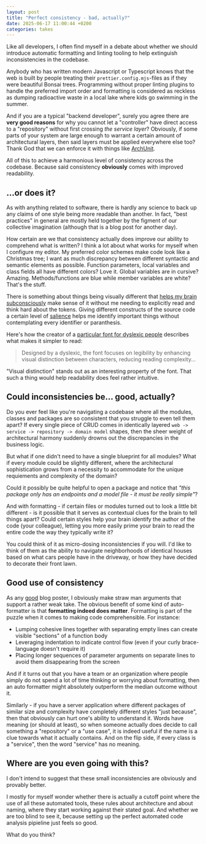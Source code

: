 ```yaml
---
layout: post
title: "Perfect consistency - bad, actually?"
date: 2025-06-17 11:00:44 +0200
categories: takes
---
```


Like all developers, I often find myself in a debate about whether we should introduce automatic formatting and linting tooling to help extinguish inconsistencies in the codebase.

Anybody who has written modern Javascript or Typescript knows that the web is built by people treating their `prettier.config.mjs`-files as if they were beautiful Bonsai trees. Programming without proper linting plugins to handle the preferred import order and formatting is considered as reckless as dumping radioactive waste in a local lake where kids go swimming in the summer.

And if you are a typical "backend developer", surely you agree there are **very good reasons** for why you cannot let a "controller" have direct access to a "repository" without first crossing _the service layer_? Obviously, if some parts of your system are large enough to warrant a certain amount of architectural layers, then said layers must be applied everywhere else too? Thank God that we can enforce it with things like [ArchUnit](https://www.archunit.org/).

All of this to achieve a harmonious level of consistency across the codebase. Because said consistency **obviously** comes with improved readability.

## ...or does it?

As with anything related to software, there is hardly any science to back up any claims of one style being more readable than another. In fact, "best practices" in general are mostly held together by the figment of our collective imagination (although that is a blog post for another day).

How certain are we that consistency actually does improve our ability to comprehend what is written? I think a lot about what works for myself when I configure my editor. My preferred color schemes make code look like a Christmas tree; I want as much discrepancy between different syntactic and semantic elements as possible. Function parameters, local variables and class fields all have different colors? Love it. Global variables are in cursive? Amazing. Methods/functions are blue while member variables are white? That's the stuff.

There is something about things being visually different that [helps my brain subconsciously](https://en.wikipedia.org/wiki/Thinking,_Fast_and_Slow) make sense of it without me needing to explicitly read and think hard about the tokens. Giving different constructs of the source code a certain level of [salience](<https://en.wikipedia.org/wiki/Salience_(neuroscience)>) helps me identify important things without contemplating every identifier or paranthesis.

Here's how the creator of a [particular font for dyslexic people](https://dyslexiefont.com/en/) describes what makes it simpler to read:

> Designed by a dyslexic, the font focuses on legibility by enhancing visual distinction between characters, reducing reading complexity...

"Visual distinction" stands out as an interesting property of the font. That such a thing would help readability does feel rather intuitive.

## Could inconsistencies be... good, actually?

Do you ever feel like you're navigating a codebase where all the modules, classes and packages are so consistent that you struggle to even tell them apart? If every single piece of CRUD comes in identically layered `web -> service -> repository -> domain model` shapes, then the sheer weight of architectural harmony suddenly drowns out the discrepancies in the business logic.

But what if one didn't need to have a single blueprint for all modules? What if every module could be slightly different, where the architectural sophistication grows from a necessity to accommodate for the unique requiements and complexity of the domain?

Could it possibly be quite helpful to open a package and notice that _"this package only has an endpoints and a model file - it must be really simple"_?

And with formatting - if certain files or modules turned out to look a little bit different - is it possible that it serves as contextual clues for the brain to tell things apart? Could certain styles help your brain identify the author of the code (your colleague), letting you more easily prime your brain to read the entire code the way they typically write it?

You could think of it as micro-dosing inconsistencies if you will. I'd like to think of them as the ability to navigate neighborhoods of identical houses based on what cars people have in the driveway, or how they have decided to decorate their front lawn.

## Good use of consistency

As any [good](https://www.oxfordlearnersdictionaries.com/definition/english/bad_1) blog poster, I obviously make straw man arguments that support a rather weak take. The obvious benefit of some kind of auto-formatter is that **formatting indeed does matter**. Formatting is part of the puzzle when it comes to making code comprehensible. For instance:

- Lumping cohesive lines together with separating empty lines can create visible "sections" of a function body
- Leveraging indentation to indicate control flow (even if your curly brace-language doesn't require it)
- Placing longer sequences of parameter arguments on separate lines to avoid them disappearing from the screen

And if it turns out that you have a team or an organization where people simply do not spend a lot of time thinking or worrying about formatting, then an auto formatter might absolutely outperform the median outcome without it.

Similarly - if you have a server application where different packages of similar size and complexity have completely different styles "just because", then that obviously can hurt one's ability to understand it. Words have meaning (or should at least), so when someone actually does decide to call something a "repository" or a "use case", it is indeed useful if the name is a clue towards what it actually contains. And on the flip side, if every class is a "service", then the word "service" has no meaning.

## Where are you even going with this?

I don't intend to suggest that these small inconsistencies are obviously and provably better.

I mostly for myself wonder whether there is actually a cutoff point where the use of all these automated tools, these rules about architecture and about naming, where they start working against their stated goal. And whether we are too blind to see it, because setting up the perfect automated code analysis pipieline just feels so good.

What do you think?
